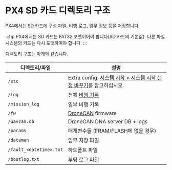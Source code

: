 # PX4 SD 카드 디렉토리 구조

PX4에서는 SD 카드에 구성 파일, 비행 로그, 임무 정보 등을 저장합니다.

:::tip
PX4에서는 SD 카드는 FAT32 포맷이어야 합니다(SD 카드의 기본값).
다른 파일 시스템의 카드는 다시 포맷하여야 합니다.
:::

디렉토리 구조는 아래와 같습니다.

| 디렉토리/파일                       | 설명                                                                                                         |
| ----------------------------- | ---------------------------------------------------------------------------------------------------------- |
| `/etc`                        | Extra config. [시스템 시작 > 시스템 시작 설정 바꾸기](../concept/system_startup.md#replacing-the-system-startup)를 참고하십시오. |
| `/log`                        | 전체 [비행 기록](../dev_log/logging.md)                                                                          |
| `/mission_log`                | 일부 비행 기록                                                                                                   |
| `/fw`                         | [DroneCAN](../dronecan/README.md) firmware                                                                 |
| `/uavcan.db`                  | DroneCAN DNA server DB + logs                                                                              |
| `/params`                     | 매개변수들 (FRAM/FLASH에 없을 경우)                                                                                  |
| `/dataman`                    | 임무 저장 파일                                                                                                   |
| `/fault_<datetime>.txt` | 하드폴트 파일                                                                                                    |
| `/bootlog.txt`                | 부팅 로그 파일                                                                                                   |
